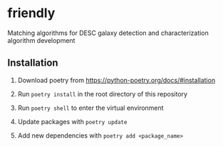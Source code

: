 # friendly

Matching algorithms for DESC galaxy detection and characterization algorithm development

## Installation

1. Download poetry from <https://python-poetry.org/docs/#installation>

2. Run `poetry install` in the root directory of this repository

3. Run `poetry shell` to enter the virtual environment

4. Update packages with `poetry update`

5. Add new dependencies with `poetry add <package_name>`
